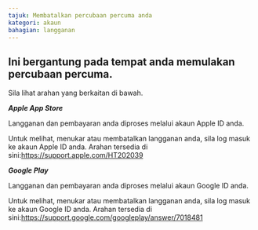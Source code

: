```yaml
---
tajuk: Membatalkan percubaan percuma anda
kategori: akaun
bahagian: langganan
---
```

## Ini bergantung pada tempat anda memulakan percubaan percuma.


Sila lihat arahan yang berkaitan di bawah.



***Apple App Store***


Langganan dan pembayaran anda diproses melalui akaun Apple ID anda.


Untuk melihat, menukar atau membatalkan langganan anda, sila log masuk ke akaun Apple ID anda. Arahan tersedia di sini:<https://support.apple.com/HT202039>



***Google Play***


Langganan dan pembayaran anda diproses melalui akaun Google ID anda.


Untuk melihat, menukar atau membatalkan langganan anda, sila log masuk ke akaun Google ID anda. Arahan tersedia di sini:<https://support.google.com/googleplay/answer/7018481>